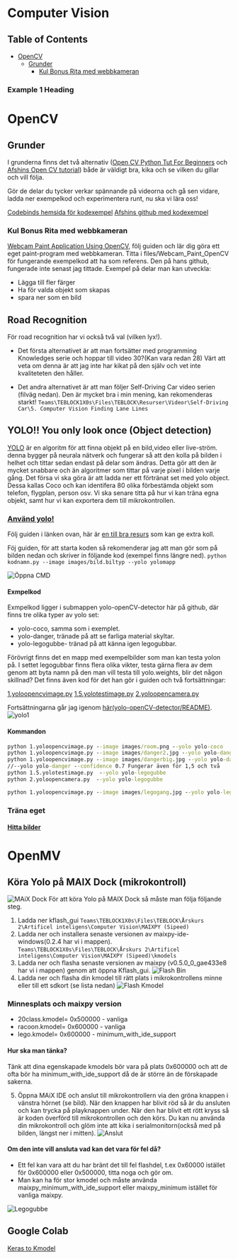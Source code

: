 # Computer Vision

## Table of Contents

- [OpenCV](#opencv)
    - [Grunder](#grunder)
      - [Kul Bonus Rita med webbkameran](#kul%20bonus%20rita%20med%20webbkameran)

### Example 1 Heading

# OpenCV
## Grunder
I grunderna finns det två alternativ ([Open CV Python Tut For Beginners](https://www.youtube.com/watch?v=kdLM6AOd2vc&list=PLS1QulWo1RIa7D1O6skqDQ-JZ1GGHKK-K&index=1) och [Afshins Open CV tutorial](https://www.youtube.com/watch?v=izN-NLpS5t8&list=PLiHa1s-EL3vjr0Z02ihr6Lcu4Q0rnRvjm&index=3))  både är väldigt bra, kika och se vilken du gillar och vill följa. 

Gör de delar du tycker verkar spännande på videorna och gå sen vidare, ladda ner exempelkod och experimentera runt, nu ska vi lära oss!

[Codebinds hemsida för kodexempel](http://www.codebind.com/category/python/opencv/)
[Afshins github med kodexempel](https://github.com/ashwin-pajankar/Python-OpenCV3)


### Kul Bonus Rita med webbkameran
[Webcam Paint Application Using OpenCV](https://towardsdatascience.com/tutorial-webcam-paint-opencv-dbe356ab5d6c?), följ guiden och lär dig göra ett eget paint-program med webbkameran. Titta i files/Webcam_Paint_OpenCV för fungerande exempelkod att ha som referens. Den på hans github, fungerade inte senast jag tittade.
Exempel på delar man kan utveckla:
- Lägga till fler färger
- Ha för valda objekt som skapas
- spara ner som en bild


## Road Recognition
För road recognition har vi också två val (vilken lyx!). 

- Det första alternativet är att man fortsätter med programming Knowledges serie och hoppar till  video 30?(Kan vara redan 28) Värt att veta om denna är att jag inte har kikat på den själv och vet inte kvaliteteten den håller.

- Det andra alternativet är att man följer Self-Driving Car video serien (filväg nedan). Den är mycket bra i min mening, kan rekomenderas starkt!
`Teams\TEBLOCK1X0s\Files\TEBLOCK\Resurser\Videor\Self-Driving Car\5. Computer Vision Finding Lane Lines`

## YOLO!! You only look once (Object detection)
[YOLO](https://pjreddie.com/darknet/yolo/) är en algoritm för att finna objekt på en bild,video eller live-ström. denna bygger på neurala nätverk och fungerar så att den kolla på bilden i helhet och tittar sedan endast på delar som ändras. Detta gör att den är mycket snabbare och än algoritmer som tittar på varje pixel i bilden varje gång.
Det försa vi ska göra är att ladda ner ett förtränat set med yolo object. Dessa kallas Coco och kan identifera 80 olika förbestämda objekt som telefon, flygplan, person osv. Vi ska senare titta på hur vi kan träna egna objekt, samt hur vi kan exportera dem till mikrokontrollen.
### [Använd yolo!](https://www.pyimagesearch.com/2018/11/12/yolo-object-detection-with-opencv/)
Följ guiden i länken ovan, här är [en till bra resurs](https://pysource.com/2019/06/27/yolo-object-detection-using-opencv-with-python/) som kan ge extra koll.

Föj guiden, för att starta koden så rekomenderar jag att man gör som på bilden nedan och skriver in följande kod (exempel finns längre ned).
`python kodnamn.py --image images/bild.biltyp --yolo yolomapp`

![Öppna CMD](https://github.com/abbjoafli/ComputerVision/blob/master/images/opencmd.png?raw=true)
####   Exmpelkod
Exmpelkod ligger i submappen yolo-openCV-detector här på github, där finns tre olika typer av yolo set:
- yolo-coco, samma som i exemplet.
- yolo-danger, tränade på att se farliga material skyltar.
- yolo-legogubbe- tränad på att känna igen legogubbar.

Förövrigt finns det en mapp med exempelbilder som man kan testa yolon på.
I settet legogubbar finns flera olika vikter, testa gärna flera av dem genom att byta namn på den man vill testa till yolo.weights, blir det någon skillnad?
Det finns även kod för det han gör i guiden och två fortsättningar:

[1.yoloopencvimage.py](https://github.com/abbjoafli/ComputerVision/blob/master/yolo-openCV-detector/1.yoloopencvimage.py)
[1.5.yolotestimage.py](https://github.com/abbjoafli/ComputerVision/blob/master/yolo-openCV-detector/1.5.yolotestimage.py)
[2.yoloopencamera.py](https://github.com/abbjoafli/ComputerVision/blob/master/yolo-openCV-detector/2.yoloopencamera.py)

Fortsättningarna går jag igenom [här(yolo-openCV-detector/README)](https://github.com/abbjoafli/ComputerVision/blob/master/yolo-openCV-detector/README.md).
![yolo1](https://github.com/abbjoafli/ComputerVision/blob/master/images/yolo1.PNG?raw=true)


#### Kommandon
```cmd
python 1.yoloopencvimage.py --image images/room.png --yolo yolo-coco
python 1.yoloopencvimage.py --image images/danger2.jpg --yolo yolo-danger
python 1.yoloopencvimage.py --image images/dangerbig.jpg --yolo yolo-danger --confidence 0.7
//--yolo yolo-danger --confidence 0.7 Fungerar även för 1,5 och två
python 1.5.yolotestimage.py  --yolo yolo-legogubbe
python 2.yoloopencamera.py  --yolo yolo-legogubbe

python 1.yoloopencvimage.py --image images/legogang.jpg --yolo yolo-legogubbe
```


### Träna eget
#### [Hitta bilder ](https://www.pyimagesearch.com/2017/12/04/how-to-create-a-deep-learning-dataset-using-google-images/)

# OpenMV

## Köra Yolo på MAIX Dock (mikrokontroll)
![MAiX Dock](https://wiki.sipeed.com/assets/dan_dock_1.png)
För att köra Yolo på MAIX Dock så måste man följa följande steg.
1. Ladda ner kflash_gui
`Teams\TEBLOCK1X0s\Files\TEBLOCK\Årskurs 2\Artificel inteligens\Computer Vision\MAIXPY (Sipeed)`
2. Ladda ner och installera senaste versionen av  maixpy-ide-windows(0.2.4 har vi i mappen).
`Teams\TEBLOCK1X0s\Files\TEBLOCK\Årskurs 2\Artificel inteligens\Computer Vision\MAIXPY (Sipeed)\kmodels`
3. Ladda ner och flasha senaste versionen av maixpy (v0.5.0_0_gae433e8 har vi i mappen) genom att öppna Kflash_gui.
![Flash Bin](https://github.com/abbjoafli/ComputerVision/blob/master/images/flash_bin.PNG?raw=true)
4. Ladda ner och flasha din kmodel till rätt plats i mikrokontrollens minne eller till ett sdkort (se lista nedan)
![Flash Kmodel](https://github.com/abbjoafli/ComputerVision/blob/master/images/flash_kmodel.PNG?raw=true)

### Minnesplats och maixpy version

- 20class.kmodel= 0x500000 - vanliga
- racoon.kmodel= 0x600000 - vanliga
- lego.kmodel= 0x600000 - minimum_with_ide_support

#### Hur ska man tänka?
Tänk att dina egenskapade kmodels bör vara på plats 0x600000 och att de ofta bör ha minimum_with_ide_support
 då de är större än de förskapade sakerna.

5. Öppna MAiX IDE och anslut till mikrokontrollern via den gröna knappen i vänstra hörnet (se bild). När den knappen har blivit röd så är du ansluten och kan trycka på playknappen under. När den har blivit ett rött kryss så är koden överförd till mikrokontrollen och den körs. Du kan nu använda din mikrokontroll och glöm inte att kika i serialmonitorn(också med på bilden, längst ner i mitten).
![Anslut](https://github.com/abbjoafli/ComputerVision/blob/master/images/Connect.PNG?raw=true)

#### Om den inte vill ansluta vad kan det vara för fel då?
- Ett fel kan vara att du har bränt det till fel flashdel, t.ex 0x60000 istället för 0x600000 eller 0x500000, titta noga och gör om.
- Man kan ha för stor kmodel och måste använda maixpy_minimum_with_ide_support eller maixpy_minimum istället för vanliga maixpy.




![Legogubbe](https://github.com/abbjoafli/ComputerVision/blob/master/images/legogubbe2.png?raw=true)


## Google Colab
[Keras to Kmodel](https://colab.research.google.com/drive/1WHguFsueli-kBhyfcb5dDnZ66urTlFXU)
